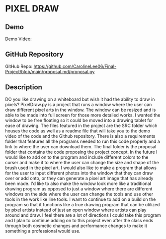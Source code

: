# PIXEL DRAW

## Demo
Demo Video: <URL>

## GitHub Repository
GitHub Repo: <https://github.com/CarolineLee06/Final-Project/blob/main/proposal.md/proposal.py>

## Description
DO you like drawing on a whiteboard but wish it had the ability to draw in pixels? PixelDraw.py is a project that runs a window where the user can draw different pixel arts in the window. The window can be resized and is able to be made into full screen for those more detailed works. I wanted the window to be free floating so it could be moved into a drawing tablet for ease of drawing. The files featured in the project are the SRC folder which houses the code as well as a readme file that will take you to the demo video of the code and the Github repository. There is also a requirements folder that features all the programs needed to run this code properly and a link to where the user can download them. The final folder is the proposal folder that contains the code proposing the project concept.
In the future I would like to add on to the program and include different colors to the curser and make it to where the user can change the size and shape of the brush used in the pixel art. I would also like to make a program that allows for the user to input different photos into the window that they can draw over or add onto, or they can generate a pixel art image that has already been made. I'd like to also make the window look more like a traditional drawing program as opposed to just a window where there are different windows on the side where the user can change the tools and use other tools in the work like line tools. I want to continue to add on a build on the program so that it functions like a true drawing program that can be utilized by pixel artists instead of just an open window where artists can play around and draw. I feel there are a lot of directions I could take this program and I plan to continue adding on to this project even after the class ends through both cosmetic changes and performance changes to make it something a professional would use. 